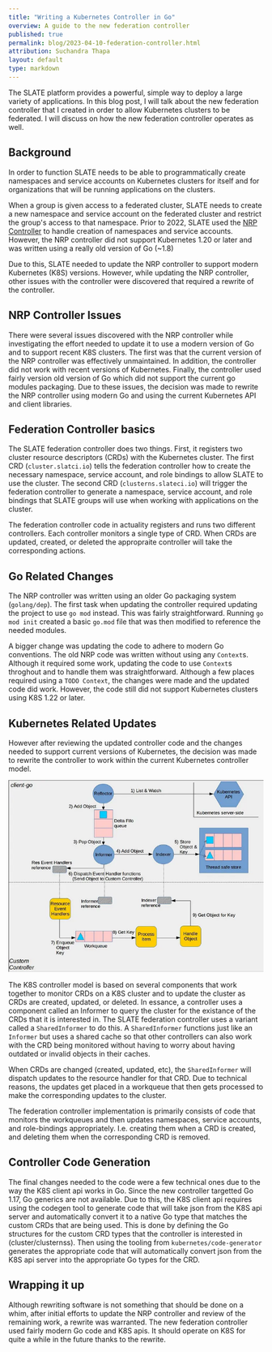 ```yaml
---
title: "Writing a Kubernetes Controller in Go"
overview: A guide to the new federation controller
published: true
permalink: blog/2023-04-10-federation-controller.html
attribution: Suchandra Thapa
layout: default
type: markdown
---
```


The SLATE platform provides a powerful, simple way to deploy a large variety of
applications. In this blog post, I will talk about the new federation
controller that I created in order to allow Kubernetes clusters to be
federated. I will discuss on how the new federation controller operates as
well.

<!--end_excerpt-->


## Background

In order to function SLATE needs to be able to programmatically create
namespaces and service accounts on Kubernetes clusters for itself and for
organizations that will be running applications on the clusters. 

When a group is given access to a federated cluster, SLATE needs to create a
new namespace and service account on the federated cluster and restrict the
group's access to that namespace. Prior to 2022, SLATE used the [NRP
Controller](https://gitlab.com/ucsd-prp/nrp-controller) to handle creation of
namespaces and service accounts. However, the NRP controller did not support
Kubernetes 1.20 or later and was written using a really old version of Go
(~1.8)

Due to this, SLATE needed to update the NRP controller to support modern
Kubernetes (K8S) versions. However, while updating the NRP controller, other
issues with the controller were discovered that required a rewrite of the
controller.

## NRP Controller Issues

There were several issues discovered with the NRP controller while
investigating the effort needed to update it to use a modern version of Go and
to support recent K8S clusters. The first was that the current version of the
NRP controller was effectively unmaintained. In addition, the controller did
not work with recent versions of Kubernetes. Finally, the controller used
fairly version old version of Go which did not support the current go modules
packaging. Due to these issues, the decision was made to rewrite the NRP
controller using modern Go and using the current Kubernetes API and client
libraries.


## Federation Controller basics

The SLATE federation controller does two things. First, it registers two
cluster resource descriptors (CRDs) with the Kubernetes cluster. The first CRD
(`cluster.slatci.io`) tells the federation controller how to create the necessary
namespace, service account, and role bindings to allow SLATE to use the
cluster. The second CRD (`clusterns.slateci.io`) will trigger the federation
controller to generate a namespace, service account, and role bindings that
SLATE groups will use when working with applications on the cluster.

The federation controller code in actuality registers and runs two different
controllers. Each controller monitors a single type of CRD. When CRDs are
updated, created, or deleted the appropraite controller will take the
corresponding actions.

## Go Related Changes

The NRP controller was written using an older Go packaging system
(`golang/dep`). The first task when updating the controller required updating
the project to use `go mod` instead. This was fairly straightforward. Running
`go mod init` created a basic `go.mod` file that was then modified to reference
the needed modules. 

A bigger change was updating the code to adhere to modern Go conventions. The
old NRP code was written without using any `Context`s. Although it required
some work, updating the code to use `Context`s throghout and to handle them was
straightforward. Although a few places required using a `TODO Context`, the
changes were made and the updated code did work. However, the code still did
not support Kubernetes clusters using K8S 1.22 or later.

## Kubernetes Related Updates

However after reviewing the updated controller code and the changes needed to
support current versions of Kubernetes, the decision was made to rewrite the
controller to work within the current Kubernetes controller model. 

<img src="/img/posts/controller-model.png"> 

The K8S controller model is based on several components that work together to
monitor CRDs on a K8S cluster and to update the cluster as CRDs are created,
updated, or deleted. In essance, a controller uses a component called an
Informer to query the cluster for the existance of the CRDs that it is
interested in. The SLATE federation controller uses a variant called a
`SharedInformer` to do this. A `SharedInformer` functions just like an
`Informer` but uses a shared cache so that other controllers can also work with
the CRD being monitored without having to worry about having outdated or
invalid objects in their caches. 

When CRDs are changed (created, updated, etc), the `SharedInformer` will
dispatch updates to the resource handler for that CRD. Due to technical
reasons, the updates get placed in a workqueue that then gets processed to make
the corresponding updates to the cluster.

The federation controller implementation is primarily consists of code that
monitors the workqueues and then updates namespaces, service accounts, and
role-bindings appropriately. I.e. creating them when a CRD is created, and
deleting them when the corresponding CRD is removed.

## Controller Code Generation

The final changes needed to the code were a few technical ones due to the way
the K8S client api works in Go. Since the new controller targetted Go 1.17, Go
generics are not available. Due to this, the K8S client api requires using the
codegen tool to generate code that will take json from the K8S api server and
automatically convert it to a native Go type that matches the custom CRDs that
are being used. This is done by defining the Go structures for the custom CRD
types that the controller is interested in (cluster/clusternss). Then using
the tooling from `kubernetes/code-generator` generates the appropriate code
that will automatically convert json from the K8S api server into the
appropriate Go types for the CRD.

## Wrapping it up 

Although rewriting software is not something that should be done on a whim,
after initial efforts to update the NRP controller and review of the remaining
work, a rewrite was warranted. The new federation controller used fairly
modern Go code and K8S apis. It should operate on K8S for quite a while in the
future thanks to the rewrite.
